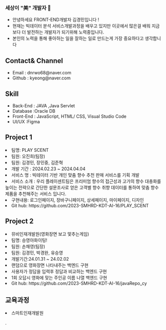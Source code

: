 ### 세상이 "美" 개발자 👋

- 안녕하세요  FRONT-END개발자 김경민입니다 !
- 현재는 빅데이터 분석 서비스개발과정을 배우고 있지만 이곳에서 많은걸 배워 지금보다 더 발전하는 개발자가 되기위해 노력중입니다.
- 본인의 노력을 통해 좋아하는 일을 잘하는 일로 만드는게 가장 중요하다고 생각합니다
  
  
 
## Contact& Channel
<ul>
  <li>Email : dnrwo68@naver.com</li>
  <li>Github : kyeong@naver.com</li>
</ul>


## Skill

 <ul>
  <li>Back-End : JAVA ,Java Servlet </li>
  <li> Database :Oracle DB</li>
  <li>Front-End : JavaScript, HTML/ CSS, Visual Studio Code </li>
  <li> UI/UX :Figma</li>
  </ul>

## Project 1
<li>팀명: PLAY SCENT</li>
<li>팀원: 오진희(팀장)</li>
<li>팀원: 김경민, 장민중, 김준혁</li>

<ui>
  <li>개발 기간 : 2024.02.23 ~ 2024.04.04</li> 
   <li>서비스 명 : 빅테이터 기반 개인 맞춤 향수 추천 판매 서비스를 기획 개발</li> 
   <li>서비스 소개 : 우리 플레이센트팀은 프리미엄 향수의 접근성과 고가의 향수 대충화를 높이는 전략으로 간단한 설문조사로 얻은 고객별 향수 취향 데이터를 통하여 맞춤 향수제품을 추천해주는 서비스 입니다.</li>
   <li>구현내용: 로그인페이지, 장바구니페이지, 상세페이지, 마이페이지, 디자인  </li>
   <li>Git hub: https://github.com/2023-SMHRD-KDT-AI-16/PLAY_SCENT </li
</ui>

## Project 2
<li>뮤비인재개발원(영화장면 보고 맟추는게임)</li>
<li>팀명: 승영아화이팅!</li>
<li>팀원: 손채영(팀장)</li>
<li>팀원: 김경민, 박경완, 유승영</li>

<ui>
   <li>개발기간:24.01.31 ~ 24.02.02 </li>
   <li>랜덤으로 영화장면 나타내주는 백엔드 구현</li>
   <li>사용자가 정답을 입력후 정답과 비교하는 백엔드 구현</li>
   <li>1회 오답시 영화에 맞는 주인공 이름 나열 백엔드 구현</li>
   <li>Git hub: https://github.com/2023-SMHRD-KDT-AI-16/javaRepo_cy</li>
</ui>

## 교육과정
<li>스마트인재개발원</li>
<ui>

  
</ui>










.
